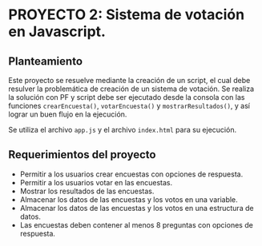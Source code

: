 # PROYECTO 2: Sistema de votación en Javascript.

## Planteamiento

Este proyecto se resuelve mediante la creación de un script, el cual debe resulver la problemática de creación de un sistema de votación. Se realiza la solución con PF y script debe ser ejecutado desde la consola con las funciones `crearEncuesta()`, `votarEncuesta()` y `mostrarResultados()`, y así lograr un buen flujo en la ejecución.

Se utiliza el archivo `app.js` y el archivo `index.html` para su ejecución.

## Requerimientos del proyecto

 - Permitir a los usuarios crear encuestas con opciones de respuesta.
 - Permitir a los usuarios votar en las encuestas.
 - Mostrar los resultados de las encuestas.
 - Almacenar los datos de las encuestas y los votos en una variable.
 - Almacenar los datos de las encuestas y los votos en una estructura de datos.
 - Las encuestas deben contener al menos 8 preguntas con opciones de respuesta.
 
